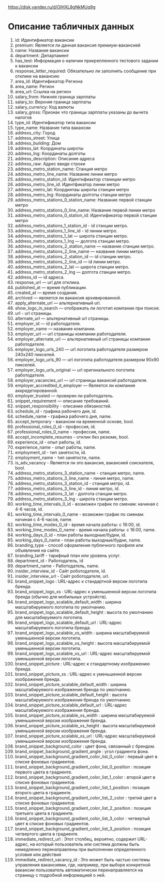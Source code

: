 https://disk.yandex.ru/d/OIHXL8gNkMUq9g

# Описание табличных данных
1. id: Идентификатор вакансии
2. premium: Является ли данная вакансия премиум-вакансией
3. name: Название вакансии
4. department: Департамент
5. has_test: Информация о наличии прикрепленного тестового задании к вакансии
6. response_letter_required: Обязательно ли заполнять сообщение при отклике на вакансию
7. area_id:  Идентификатор Региона
8. area_name: Регион
8. area_url: Ссылка на регион
9. salary_from: Нижняя граница зарплаты
10. salary_to: Верхняя граница зарплаты
11. salary_currency: Код валюты
12. salary_gross: Признак что границы зарплаты указаны до вычета налогов
13. type_id: Идентификатор типа вакансии
14. type_name: Название типа вакансии
15. address_city: Город
16. address_street: Улица
17. address_building: Дом
18. address_lat: Координаты широты
19. address_lng: Координаты долготы
20. address_description: Описание адреса
21. address_raw: Адрес ввиде строки
22. address_metro_station_name: Станция метро
23. address_metro_line_name: Название линии метро
24. address_metro_station_id: Идентифиактор станиции метро
25. address_metro_line_id: Идентфикатор линии метро
26. address_metro_lat: Координтаы широты станции метро
27. address_metro_lng: Координаты долготы станции метро
28. address_metro_stations_0_station_name: Название первой станции метро
29. address_metro_stations_0_line_name: Название первой линии метро
30. address_metro_stations_0_station_id: Идентификатор первой станции метро
32. address_metro_stations_1_station_id - id станции метро.
33. address_metro_stations_1_line_id - id линии метро.
34. address_metro_stations_1_lat — широта станции метро.
35. address_metro_stations_1_lng — долгота станции метро.
36. address_metro_stations_2_station_name — название станции метро.
37. address_metro_stations_2_line_name — название линии метро.
38. address_metro_stations_2_station_id — id станции метро.
39. address_metro_stations_2_line_id — id линии метро.
40. address_metro_stations_2_lat — широта станции метро.
41. address_metro_stations_2_lng — долгота станции метро.
42. address_id — id адреса.
43. response_url — url для отклика.
44. published_at — время публикации.
45. created_at — время создания.
46. archived — является ли вакансия архивированной.
47. apply_alternate_url — альтернативный url.
48. show_logo_in_search — отображать ли логотип компании при поиске.
49. url - url страницы.
50. alternate_url — альтернативный url страницы.
51. employer_id — id работодателя.
52. employer_name — название компании.
53. employer_url — url страницы компании работодателя.
54. employer_alternate_url — альтернативный url страницы компании работодателя.
55. employer_logo_urls_240 — url логотипа работодателя размером 240x240 пикселей.
56. employer_logo_urls_90 — url логотипа работодателя размером 90x90 пикселей.
57. employer_logo_urls_original — url оригинального логотипа работодателя.
58. employer_vacancies_url — url страницы вакансий работодателя.
59. employer_accredited_it_employer — Является ли компания аккредетированной.
60. employer_trusted — проверен ли работодатель.
61. snippet_requirement — описание требований.
62. snippet_responsibility - описание обязаностей.
63. schedule_id - графика рабочего дня, id.
64. schedule_name - графика рабочего дня, name.
65. accept_temporary - вакансии на временной основе, bool.
66. professional_roles_0_id - профессия, id.
67. professional_roles_0_name - профессия, name.
68. accept_incomplete_resumes - отклик без резюме, bool.
69. experience_id - опыт работы, id.
70. experience_name - опыт работы, name.
71. employment_id - тип занятости, id.
72. employment_name - тип занятости, name.
73. is_adv_vacancy - Является ли это вакансия, вакансией соискателя, bool.
74. address_metro_stations_3_station_name - станция метро, name.
75. address_metro_stations_3_line_name - линия метро, name.
76. address_metro_stations_3_station_id - станция метро, id.
77. address_metro_stations_3_line_id - линия метро, id.
78. address_metro_stations_3_lat - долгота станции метро.
79. address_metro_stations_3_lng - широта станции метро.
80. working_time_intervals_0_id - возможен график по сменам: начиная с 4-6 часов, id.
81. working_time_intervals_0_name - возможен график по сменам: начиная с 4-6 часов, name.
82. working_time_modes_0_id - время начала работы: с 16:00, id.
83. working_time_modes_0_name - время начала работы: с 16:00, name.
84. working_days_0_id - план работы выходные/будни, id.
85. working_days_0_name - план работы выходные/будни, name.
86. branding_type - способ оформления публичного профиля или объявления на сайте.
87. branding_tariff - тарифный план или уровень услуг.
88. department_id - Работодатель, id
89. department_name - Работодатель, name.
90. insider_interview_id - Сайт роботодателя, id.
91. insider_interview_url - Сайт роботодателя, url.
92. brand_snippet_logo : URL-адрес к стандартной версии логотипа бренда.
93. brand_snippet_logo_xs : URL-адрес к уменьшенной версии логотипа бренда (обычно для мобильных устройств).
94. brand_snippet_logo_scalable_default_width : ширина масштабируемого логотипа по умолчанию.
95. brand_snippet_logo_scalable_default_height : высота по умолчанию для масштабируемого логотипа.
96. brand_snippet_logo_scalable_default_url : URL-адрес масштабируемого логотипа бренда.
97.  brand_snippet_logo_scalable_xs_width : ширина масштабируемой уменьшенной версии логотипа.
101. brand_snippet_logo_scalable_xs_height : высота масштабируемой уменьшенной версии логотипа.
102. brand_snippet_logo_scalable_xs_url : URL-адрес масштабируемой уменьшенной версии логотипа.
103. brand_snippet_picture : URL-адрес к стандартному изображению бренда.
104. brand_snippet_picture_xs : URL-адрес к уменьшенной версии изображения бренда.
105. brand_snippet_picture_scalable_default_width : ширина масштабируемого изображения бренда по умолчанию.
106. brand_snippet_picture_scalable_default_height : высота масштабируемого изображения бренда по умолчанию.
107. brand_snippet_picture_scalable_default_url : URL-адрес масштабируемого изображения бренда.
108. brand_snippet_picture_scalable_xs_width : ширина масштабируемой уменьшенной версии изображения бренда.
109. brand_snippet_picture_scalable_xs_height : высота масштабируемой уменьшенной версии изображения бренда.
110. brand_snippet_picture_scalable_xs_url : URL-адрес масштабируемой уменьшенной версии изображения бренда.
111. brand_snippet_background_color : цвет фона, связанный с брендом.
112. brand_snippet_background_gradient_angle : угол градиента фона.
113. brand_snippet_background_gradient_color_list_0_color : первый цвет в списке фоновых градиентов.
114. brand_snippet_background_gradient_color_list_0_position : позиция первого цвета в градиенте.
115. brand_snippet_background_gradient_color_list_1_color : второй цвет в списке фоновых градиентов.
116. brand_snippet_background_gradient_color_list_1_position : позиция второго цвета в градиенте.
117. brand_snippet_background_gradient_color_list_2_color : третий цвет в списке фоновых градиентов.
118. brand_snippet_background_gradient_color_list_2_position : позиция третьего цвета в градиенте.
119. brand_snippet_background_gradient_color_list_3_color : четвертый цвет в списке фоновых градиентов.
120. brand_snippet_background_gradient_color_list_3_position : позиция четвертого цвета в градиенте.
121. immediate_redirect_url : Этот столбец, вероятно, содержит URL-адрес, на который пользователь или система должны быть немедленно перенаправлены при выполнении определенного условия или действия
122. immediate_redirect_vacancy_id : Это может быть частью системы управления вакансиями, где, например, при выборе конкретной вакансии пользователь автоматически перенаправляется на страницу с подробной информацией о ней.
